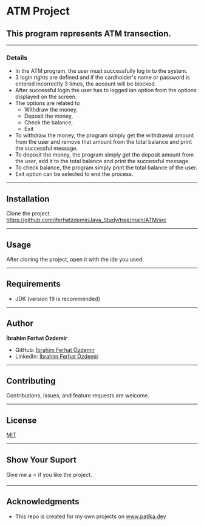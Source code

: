 # ATM Project
## This program represents ATM transection.
--- 

### Details
* In the ATM program, the user must successfully log in to the system.
* 3 login rights are defined and if the cardholder's name or password is entered
  incorrectly 3 times, the account will be blocked.
* After successful login the user has to logged ian option from the options displayed on
  the screen.
* The options are related to
    * Withdraw the money,
    * Deposit the money,
    * Check the balance,
    * Exit
* To withdraw the money, the program simply get the withdrawal amount from the user
  and remove that amount from the total balance and print the successful message.
* To deposit the money, the program simply get the deposit amount from the user, add
  it to the total balance and print the successful message.
* To check balance, the program simply print the total balance of the user.
* Exit option can be selected to end the process.
---






## Installation
Clone the project.
https://github.com/iferhatzdemir/Java_Study/tree/main/ATM/src

---

## Usage
After cloning the project, open it with the ide you used.

---

## Requirements
* JDK (version 19 is recommended)

---

## Author
**İbrahim Ferhat Özdemir**

* GitHub: [İbrahim Ferhat Özdemir](https://github.com/iferhatzdemir)
* LinkedIn: [İbrahim Ferhat Özdemir](https://www.linkedin.com/in/ibrahim-ferhat-%C3%B6zdemir-4304b4139/
  )
---

## Contributing
Contributions, issues, and feature requests are welcome.

---

## License

[MIT](https://choosealicense.com/licenses/mit/)

---

## Show Your Suport
Give me a &#11088; if you like the project.

---

## Acknowledgments
* This repo is created for my own projects on www.patika.dev